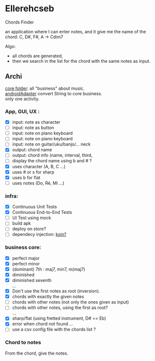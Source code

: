 # Ellerehcseb

Chords Finder

an application where I can enter notes, and it give me the name of the chord:
C, D#, F#, A  -> Cdim7

Algo:
- all chords are generated,
- then we search in the list for the chord with the same notes as input.

## Archi
[core folder](app/src/main/java/eu/gaspard/ellerehcseb/core): all "business" about music.  
[androidAdapter](app/src/main/java/eu/gaspard/ellerehcseb/androidAdapter) convert String to core business.  
only one activity.

### App, GUI, UX :
- [x] input: note as character
- [ ] input: note as button
- [ ] input: note on piano keyboard
- [ ] input: note on piano keyboard
- [ ] input: note on guitar/uku/banjo/... neck
- [x] output: chord name
- [ ] output: chord info (name, interval, third,
- [ ] display the chord name using b and # ?
- [x] uses character (A, B, C ...)
- [x] uses # or s for sharp
- [x] uses b for flat
- [ ] uses notes (Do, Ré, Mi ...)

### infra:
- [x] Continuous Unit Tests
- [x] Continuous End-to-End Tests
- [ ] UI Test using mock
- [ ] build apk
- [ ] deploy on store?
- [ ] dependecy injection: [koin?](https://insert-koin.io/)

### business core:
- [x] perfect major
- [x] perfect minor
- [x] (dominant) 7th : maj7, min7, m(maj7)
- [x] diminished
- [x] diminished seventh  
...
- [x] Don't use the first notes as root (inversion).
- [x] chords with exactly the given notes
- [ ] chords with other notes (not only the ones given as input)
- [ ] chords with other notes, using the first as root?  
...
- [x] sharp/flat (using fretted instrument, D# == Eb)
- [x] error when chord not found
...
- [ ] use a csv config file with the chords list ?

###  Chord to notes
From the chord, give the notes.

